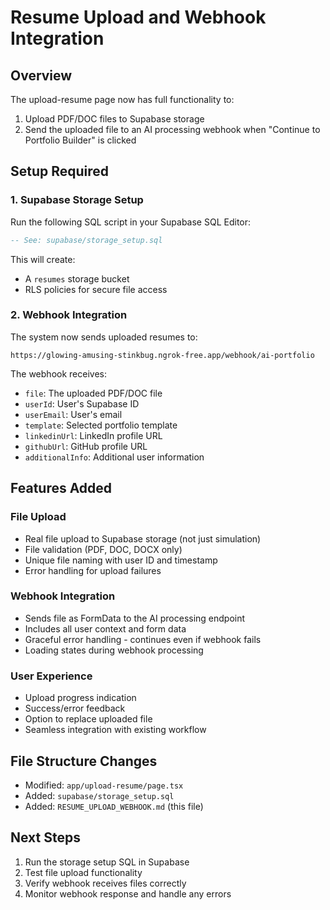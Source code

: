 # Resume Upload and Webhook Integration

## Overview
The upload-resume page now has full functionality to:
1. Upload PDF/DOC files to Supabase storage
2. Send the uploaded file to an AI processing webhook when "Continue to Portfolio Builder" is clicked

## Setup Required

### 1. Supabase Storage Setup
Run the following SQL script in your Supabase SQL Editor:
```sql
-- See: supabase/storage_setup.sql
```

This will create:
- A `resumes` storage bucket
- RLS policies for secure file access

### 2. Webhook Integration
The system now sends uploaded resumes to:
```
https://glowing-amusing-stinkbug.ngrok-free.app/webhook/ai-portfolio
```

The webhook receives:
- `file`: The uploaded PDF/DOC file
- `userId`: User's Supabase ID
- `userEmail`: User's email
- `template`: Selected portfolio template
- `linkedinUrl`: LinkedIn profile URL
- `githubUrl`: GitHub profile URL
- `additionalInfo`: Additional user information

## Features Added

### File Upload
- Real file upload to Supabase storage (not just simulation)
- File validation (PDF, DOC, DOCX only)
- Unique file naming with user ID and timestamp
- Error handling for upload failures

### Webhook Integration
- Sends file as FormData to the AI processing endpoint
- Includes all user context and form data
- Graceful error handling - continues even if webhook fails
- Loading states during webhook processing

### User Experience
- Upload progress indication
- Success/error feedback
- Option to replace uploaded file
- Seamless integration with existing workflow

## File Structure Changes
- Modified: `app/upload-resume/page.tsx`
- Added: `supabase/storage_setup.sql`
- Added: `RESUME_UPLOAD_WEBHOOK.md` (this file)

## Next Steps
1. Run the storage setup SQL in Supabase
2. Test file upload functionality
3. Verify webhook receives files correctly
4. Monitor webhook response and handle any errors